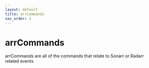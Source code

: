 ```yaml
---
layout: default
title: arrCommands
nav_order: 2
---
```


# arrCommands

arrCommands are all of the commands that relate to Sonarr or Radarr related events
